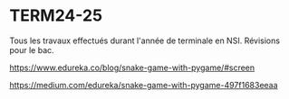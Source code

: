 # TERM24-25

Tous les travaux effectués durant l'année de terminale en NSI. 
Révisions pour le bac.


https://www.edureka.co/blog/snake-game-with-pygame/#screen

https://medium.com/edureka/snake-game-with-pygame-497f1683eeaa
